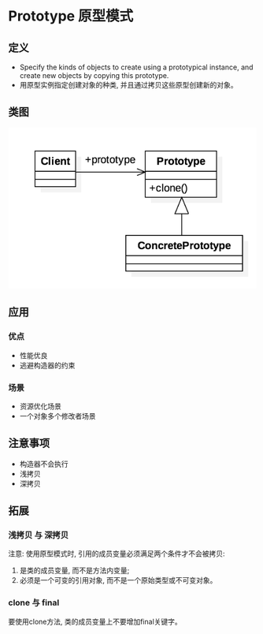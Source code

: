 # Prototype 原型模式

## 定义

- Specify the kinds of objects to create using a prototypical instance, and create new objects by copying this prototype.
- 用原型实例指定创建对象的种类, 并且通过拷贝这些原型创建新的对象。

## 类图

![](./Prototype.png)

## 应用

### 优点 

- 性能优良
- 逃避构造器的约束

### 场景

- 资源优化场景
- 一个对象多个修改者场景

## 注意事项

- 构造器不会执行
- 浅拷贝
- 深拷贝

## 拓展

### 浅拷贝 与 深拷贝

注意: 使用原型模式时, 引用的成员变量必须满足两个条件才不会被拷贝: 

1. 是类的成员变量, 而不是方法内变量;
2. 必须是一个可变的引用对象, 而不是一个原始类型或不可变对象。

### clone 与 final

要使用clone方法, 类的成员变量上不要增加final关键字。